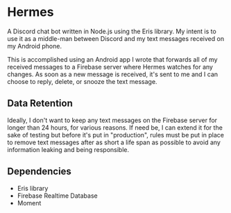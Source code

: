 # Hermes
A Discord chat bot written in Node.js using the Eris library. My intent is to use it as a middle-man between Discord and my text messages received on my Android phone.

This is accomplished using an Android app I wrote that forwards all of my received messages to a Firebase server where Hermes watches for any changes. As soon as a new message is received, it's sent to me and I can choose to reply, delete, or snooze the text message.

## Data Retention
Ideally, I don't want to keep any text messages on the Firebase server for longer than 24 hours, for various reasons. If need be, I can extend it for the sake of testing but before it's put in "production", rules must be put in place to remove text messages after as short a life span as possible to avoid any information leaking and being responsible.

## Dependencies
- Eris library
- Firebase Realtime Database
- Moment
